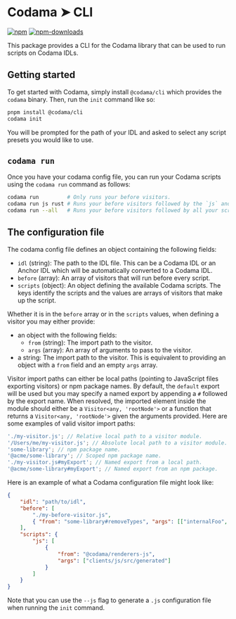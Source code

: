 # Codama ➤ CLI

[![npm][npm-image]][npm-url]
[![npm-downloads][npm-downloads-image]][npm-url]

[npm-downloads-image]: https://img.shields.io/npm/dm/@codama/cli.svg?style=flat
[npm-image]: https://img.shields.io/npm/v/@codama/cli.svg?style=flat&label=%40codama%2Fcli
[npm-url]: https://www.npmjs.com/package/@codama/cli

This package provides a CLI for the Codama library that can be used to run scripts on Codama IDLs.

## Getting started

To get started with Codama, simply install `@codama/cli` which provides the `codama` binary. Then, run the `init` command like so:

```sh
pnpm install @codama/cli
codama init
```

You will be prompted for the path of your IDL and asked to select any script presets you would like to use.

## `codama run`

Once you have your codama config file, you can run your Codama scripts using the `codama run` command as follows:

```sh
codama run         # Only runs your before visitors.
codama run js rust # Runs your before visitors followed by the `js` and `rust` scripts.
codama run --all   # Runs your before visitors followed by all your scripts.
```

## The configuration file

The codama config file defines an object containing the following fields:

- `idl` (string): The path to the IDL file. This can be a Codama IDL or an Anchor IDL which will be automatically converted to a Codama IDL.
- `before` (array): An array of visitors that will run before every script.
- `scripts` (object): An object defining the available Codama scripts. The keys identify the scripts and the values are arrays of visitors that make up the script.

Whether it is in the `before` array or in the `scripts` values, when defining a visitor you may either provide:

- an object with the following fields:
    - `from` (string): The import path to the visitor.
    - `args` (array): An array of arguments to pass to the visitor.
- a string: The import path to the visitor. This is equivalent to providing an object with a `from` field and an empty `args` array.

Visitor import paths can either be local paths (pointing to JavaScript files exporting visitors) or npm package names. By default, the `default` export will be used but you may specify a named export by appending a `#` followed by the export name. When resolved, the imported element inside the module should either be a `Visitor<any, 'rootNode'>` or a function that returns a `Visitor<any, 'rootNode'>` given the arguments provided. Here are some examples of valid visitor import paths:

```js
'./my-visitor.js'; // Relative local path to a visitor module.
'/Users/me/my-visitor.js'; // Absolute local path to a visitor module.
'some-library'; // npm package name.
'@acme/some-library'; // Scoped npm package name.
'./my-visitor.js#myExport'; // Named export from a local path.
'@acme/some-library#myExport'; // Named export from an npm package.
```

Here is an example of what a Codama configuration file might look like:

```json
{
    "idl": "path/to/idl",
    "before": [
        "./my-before-visitor.js",
        { "from": "some-library#removeTypes", "args": [["internalFoo", "internalBar"]] }
    ],
    "scripts": {
        "js": [
            {
                "from": "@codama/renderers-js",
                "args": ["clients/js/src/generated"]
            }
        ]
    }
}
```

Note that you can use the `--js` flag to generate a `.js` configuration file when running the `init` command.
